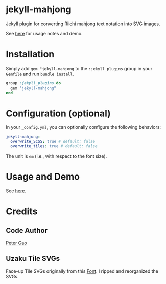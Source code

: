 # jekyll-mahjong
Jekyll plugin for converting Riichi mahjong text notation into SVG images.

See [here](https://peterish.com/riichi-docs/jekyll-mahjong-plugin/) for usage notes and demo.

# Installation

Simply add `gem "jekyll-mahjong` to the `:jekyll_plugins` group in your `Gemfile` and run `bundle install`.

```ruby
group :jekyll_plugins do
  gem "jekyll-mahjong"
end
```

# Configuration (optional)

In your `_config.yml`, you can optionally configure the following behaviors:

```yml
jekyll-mahjong:
  overwrite_SCSS: true # default: false
  overwrite_tiles: true # default: false
```

The unit is `em` (i.e., with respect to the font size).

# Usage and Demo

See [here](https://peterish.com/riichi-docs/jekyll-mahjong-plugin/).

# Credits

## Code Author
[Peter Gao](peterish.com)

## Uzaku Tile SVGs
Face-up Tile SVGs originally from this [Font](https://www.reddit.com/r/Mahjong/comments/qk7dca/tiles_svg_mahjong_color_font_based_on_tile/?utm_source=share&utm_medium=web2x&context=3). I ripped and reorganized the SVGs.
